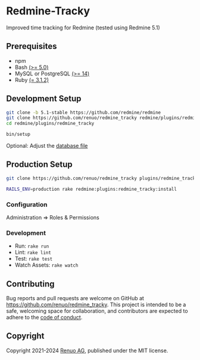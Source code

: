 # Redmine-Tracky

Improved time tracking for Redmine (tested using Redmine 5.1)

## Prerequisites

- npm
- Bash [(>= 5.0)](https://www.gnu.org/software/bash/)
- MySQL or PostgreSQL [(>= 14)](https://www.postgresql.org/download/)
- Ruby [(= 3.1.2)](https://www.ruby-lang.org/en/downloads/)

## Development Setup

```sh
git clone -b 5.1-stable https://github.com/redmine/redmine
git clone https://github.com/renuo/redmine_tracky redmine/plugins/redmine_tracky
cd redmine/plugins/redmine_tracky

bin/setup
```

Optional: Adjust the [database file](../../config/database.yml)

## Production Setup

```sh
git clone https://github.com/renuo/redmine_tracky plugins/redmine_tracky

RAILS_ENV=production rake redmine:plugins:redmine_tracky:install
```

### Configuration

Administration => Roles & Permissions

### Development

- Run: `rake run`
- Lint: `rake lint`
- Test: `rake test`
- Watch Assets: `rake watch`

## Contributing

Bug reports and pull requests are welcome on GitHub at https://github.com/renuo/redmine_tracky. 
This project is intended to be a safe, welcoming space for collaboration, and contributors are expected to adhere to 
the [code of conduct](https://github.com/renuo/redmine_tracky/blob/main/CODE_OF_CONDUCT.md).

## Copyright

Copyright 2021-2024 [Renuo AG](https://www.renuo.ch/), published under the MIT license.
